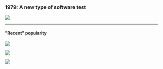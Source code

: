 ### 1979: A new type of software test

![](/img/mutation-analysis-1979.png)

---

#### "Recent" popularity

![](/img/mutation-testing-survey.png) <!-- .element: style="width: 50%" -->

<div class="kc-flex">

![](/img/early-history.png)

![](/img/recent-history.png)

</div>
